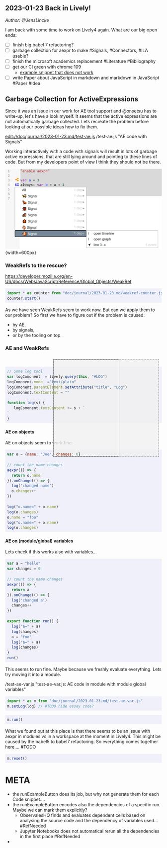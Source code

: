 ## 2023-01-23 Back in Lively!
*Author: @JensLincke*

I am back with some time to work on Lively4 again. What are our big open ends:

- [ ] finish big babel 7 refactoring?
- [ ] garbage collection for aexpr to make #Signals, #Connectors, #ILA usable?
- [ ] finish the microsoft academics replacement #Literature #Bibliography
- [ ] get our CI green with chrome 109
  - [example snippet that does not work](./issue-ae-chrome109.md)
- [ ] write Paper about JavaScript in markdown and markdown in JavaScript #Paper #Idea

## Garbage Collection for ActiveExpressions

Since it was an issue in our work for AE tool support and @onsetsu has to write-up, let's have a look myself.
It seems that the active expressions are not automatically garbage collected. Lets recreate the problem before looking at our possible ideas how to fix them. 

<edit://doc/journal/2023-01-23.md/test-ae.js>
/test-ae.js "AE code with Signals"



Working interactively with a code with signals will result in lots of garbage active expressions, that are still lying around and pointing to these lines of code. But from my developers point of view I think they should not be there. 

![](signals-without-gc.png){width=600px}

### WeakRefs to the rescue?

<https://developer.mozilla.org/en-US/docs/Web/JavaScript/Reference/Global_Objects/WeakRef>


```javascript {.Example}
import * as counter from "doc/journal/2023-01-23.md/weakref-counter.js"
counter.start()
```

<!-- does break chrome console....
<div style="height:300px;width:6000px;position:relative">
<lively-console tabindex="0" ></lively-console>
</div>
-->

<script>
import {hideHiddenElements, toggleLayer, showVariable, runExampleButton} from "src/client/essay.js";
runExampleButton("run", this, ["Example"]);
</script>

As we have seen WeakRefs seem to work now. But can we apply them to our problem? So first we have to figure out if 
the problem is caused:
- by AE, 
- by signals, 
- or by the tooling on top.

### AE and WeakRefs


<style>
  pre:not(#LOG) {
    background-color:  rgba(240,240,250,1);
    padding: 6px;
    width: 800px;
  }
</style>


<!-- cheap log component -->
<div id="examplespace" style="position:sticky; top: 10px; left: 850px;padding: 10px;width: 340px;">
  <div style="position:relative; height:0px;overflow:show">
    <div style="background:rgba(240,240,240,0.8);  border: 1px dashed gray">
      <pre id="LOG" style="display: inline-block; overflow:auto; width: 200px; height: 300px; backgroundColor: gray;border: 1px solid gray; margin: 0px; vertical-align: top; padding: 5px"></pre>
    </div>
  </div>
</div>

```javascript {.LogMorph .Hidden}
// Some log tool
var logComonent  = lively.query(this, "#LOG")
logComonent.mode  ="text/plain"
logComonent.parentElement.setAttribute("title", "Log")
logComonent.textContent = ""

function log(s) {
   logComonent.textContent += s + `
`
}
```

#### AE on objects

AE on objects seem to work fine:


```javascript {.JoeChanges .NoResult}
var o = {name: "Joe", changes: 0}

// count the name changes
aexpr(() => {
  return o.name
}).onChange(() => {
  log('changed name')
  o.changes++
})

log("o.name=" + o.name)
log(o.changes)
o.name = "foo"
log("o.name=" + o.name)
log(o.changes)


```
<script>
runExampleButton("run", this, ["LogMorph", "JoeChanges"]);
</script>

#### AE on (module/global) variables

Lets check if this works also with variables...

```javascript {.VarChanges .NoResult}
var a = "hello"
var changes = 0

// count the name changes
aexpr(() => {
  return a
}).onChange(() => {
  log('changed a')
  changes++
})

export function run() {
  log("a=" + a)
  log(changes)
  a = "foo"
  log("a=" + a)
  log(changes)
}
run()
```
<script>
runExampleButton("run", this, ["LogMorph", "VarChanges"]);
</script>


This seems to run fine. Maybe because we freshly evaluate everything. Lets try moving it into a module. 

/test-ae-var.js "test-ae-var.js: AE code in module with module global variables"


```javascript {.VarChangesInModule .NoResult}
import * as m from "doc/journal/2023-01-23.md/test-ae-var.js"
m.setLog(log) // #TODO hide essay code?
```

```javascript {.VarChangesInModuleRun .NoResult}
m.run()
```
<script>
runExampleButton("run", this, ["LogMorph", "VarChangesInModule", "VarChangesInModuleRun"]);
</script>

What we found out at this place is that there seems to be an issue with aexpr in modules vs in a workspace at the moment in Lively4. This might be caused by the  babel5 to babel7 refactoring. So everything comes together here.... #TODO 


```javascript {.VarChangesInModuleReset .NoResult}
m.reset()
```
<script>
runExampleButton("run", this, ["LogMorph", "VarChangesInModule","VarChangesInModuleReset"]);
</script>



# META

- the runExampleButton does its job, but why not generate them for each Code snippet....
- the runExampleButton encodes also the dependencies of a specific run. Maybe we can mark them explicitly?
  - ObservalesHQ finds and evaluates dependent cells based on analysing the source code and the dependency of variables used... #RefNeeded
  - Jupyter Notebooks does not automatical rerun all the dependencies in the first place #RefNeeded
-   
  
  




<script>hideHiddenElements(this)</script>


